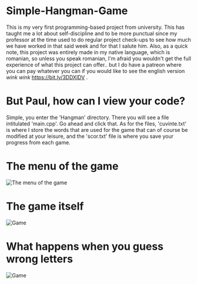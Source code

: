 # Simple-Hangman-Game

This is my very first programming-based project from university. This has taught me a lot about self-discipline and to be more punctual since my professor at the time used to do regular project check-ups to see how much we have worked in that said week and for that I salute him. Also, as a quick note, this project was entirely made in my native language, which is romanian, so unless you speak romanian, I'm afraid you wouldn't get the full experience of what this project can offer.. but I do have a patreon where you can pay whatever you can if you would like to see the english version *wink* *wink* https://bit.ly/3DDXlDV .

# But Paul, how can I view your code?

Simple, you enter the 'Hangman' directory. There you will see a file intitulated 'main.cpp'. Go ahead and click that. As for the files, 'cuvinte.txt' is where I store the words that are used for the game that can of course be modified at your leisure, and the 'scor.txt' file is where you save your progress from each game.

# The menu of the game

![The menu of the game](https://i.imgur.com/uFlNIQV.png)

# The game itself

![Game](https://i.imgur.com/991CtqA.png)

# What happens when you guess wrong letters

![Game](https://i.imgur.com/SXUZISp.png)
